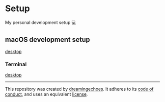 # Setup

My personal development setup :computer:

## macOS development setup

[desktop](.images/macos-desktop.png)

### Terminal

[desktop](.images/macos-terminal.png)

----------------------------

This repository was created by [dreamingechoes](https://github.com/dreamingechoes).
It adheres to its [code of conduct](https://github.com/dreamingechoes/base/blob/master/files/CODE_OF_CONDUCT.md), and uses an equivalent [license](https://github.com/dreamingechoes/base/blob/master/files/LICENSE).